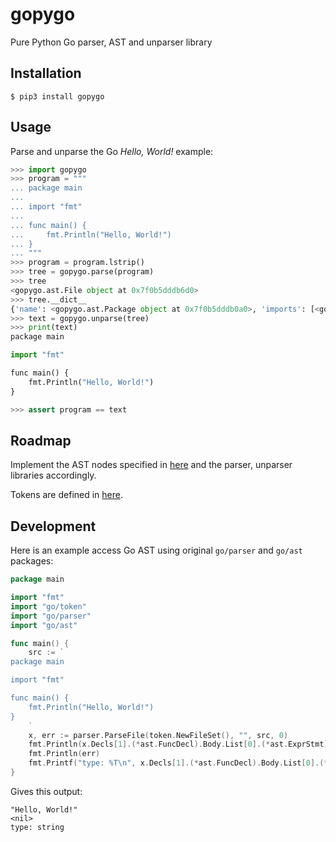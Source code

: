 # gopygo

Pure Python Go parser, AST and unparser library

## Installation

```shell
$ pip3 install gopygo
```

## Usage

Parse and unparse the Go *Hello, World!* example:

```python
>>> import gopygo
>>> program = """
... package main
... 
... import "fmt"
... 
... func main() {
...     fmt.Println("Hello, World!")
... }
... """
>>> program = program.lstrip()
>>> tree = gopygo.parse(program)
>>> tree
<gopygo.ast.File object at 0x7f0b5dddb6d0>
>>> tree.__dict__
{'name': <gopygo.ast.Package object at 0x7f0b5dddb0a0>, 'imports': [<gopygo.ast.ImportSpec object at 0x7f0b5dddb190>], 'decls': [<gopygo.ast.FuncDecl object at 0x7f0b5dddb520>]}
>>> text = gopygo.unparse(tree)
>>> print(text)
package main

import "fmt"

func main() {
    fmt.Println("Hello, World!")
}

>>> assert program == text
```

## Roadmap

Implement the AST nodes specified in [here](https://golang.org/pkg/go/ast/) and the parser, unparser libraries accordingly.

Tokens are defined in [here](https://golang.org/pkg/go/token/#Token).

## Development

Here is an example access Go AST using original `go/parser` and `go/ast` packages:

```go
package main

import "fmt"
import "go/token"
import "go/parser"
import "go/ast"

func main() {
	src := `
package main

import "fmt"

func main() {
    fmt.Println("Hello, World!")
}
	`
	x, err := parser.ParseFile(token.NewFileSet(), "", src, 0)
	fmt.Println(x.Decls[1].(*ast.FuncDecl).Body.List[0].(*ast.ExprStmt).X.(*ast.CallExpr).Args[0].(*ast.BasicLit).Value)
	fmt.Println(err)
	fmt.Printf("type: %T\n", x.Decls[1].(*ast.FuncDecl).Body.List[0].(*ast.ExprStmt).X.(*ast.CallExpr).Args[0].(*ast.BasicLit).Value)
}
```

Gives this output:

```text
"Hello, World!"
<nil>
type: string
```

